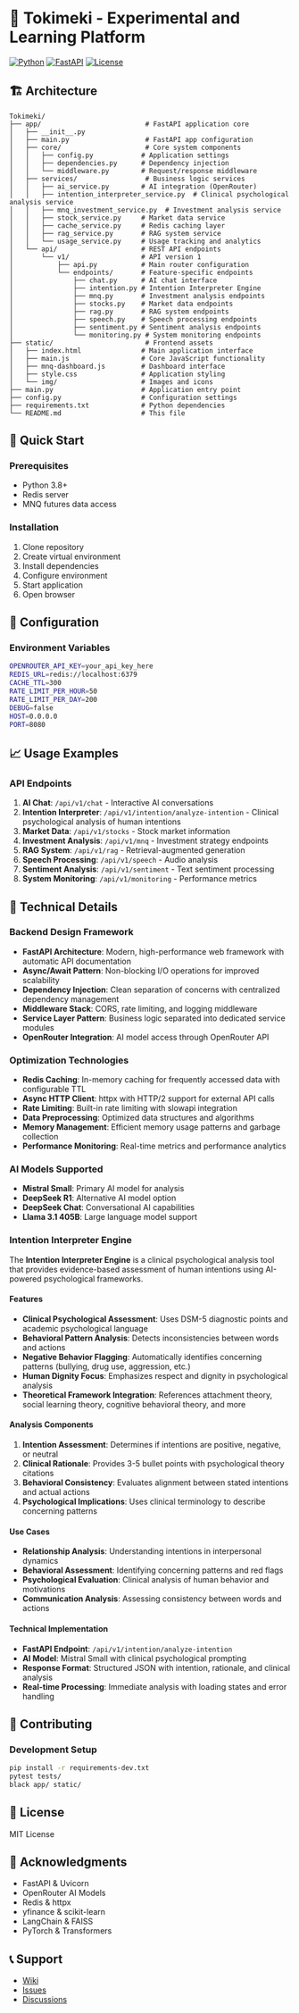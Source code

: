 # 🚀 Tokimeki - Experimental and Learning Platform

[![Python](https://img.shields.io/badge/Python-3.8+-blue.svg)](https://python.org)
[![FastAPI](https://img.shields.io/badge/FastAPI-0.100+-green.svg)](https://fastapi.tiangolo.com)
[![License](https://img.shields.io/badge/License-MIT-yellow.svg)](LICENSE)

## 🏗️ Architecture

```
Tokimeki/
├── app/                          # FastAPI application core
│   ├── __init__.py
│   ├── main.py                   # FastAPI app configuration
│   ├── core/                     # Core system components
│   │   ├── config.py            # Application settings
│   │   ├── dependencies.py      # Dependency injection
│   │   └── middleware.py        # Request/response middleware
│   ├── services/                 # Business logic services
│   │   ├── ai_service.py        # AI integration (OpenRouter)
│   │   ├── intention_interpreter_service.py  # Clinical psychological analysis service
│   │   ├── mnq_investment_service.py  # Investment analysis service
│   │   ├── stock_service.py     # Market data service
│   │   ├── cache_service.py     # Redis caching layer
│   │   ├── rag_service.py       # RAG system service
│   │   └── usage_service.py     # Usage tracking and analytics
│   └── api/                     # REST API endpoints
│       └── v1/                  # API version 1
│           ├── api.py           # Main router configuration
│           └── endpoints/       # Feature-specific endpoints
│               ├── chat.py      # AI chat interface
│               ├── intention.py # Intention Interpreter Engine
│               ├── mnq.py       # Investment analysis endpoints
│               ├── stocks.py    # Market data endpoints
│               ├── rag.py       # RAG system endpoints
│               ├── speech.py    # Speech processing endpoints
│               ├── sentiment.py # Sentiment analysis endpoints
│               └── monitoring.py # System monitoring endpoints
├── static/                       # Frontend assets
│   ├── index.html               # Main application interface
│   ├── main.js                  # Core JavaScript functionality
│   ├── mnq-dashboard.js         # Dashboard interface
│   ├── style.css                # Application styling
│   └── img/                     # Images and icons
├── main.py                      # Application entry point
├── config.py                    # Configuration settings
├── requirements.txt             # Python dependencies
└── README.md                    # This file
```

## 🚀 Quick Start

### Prerequisites
- Python 3.8+
- Redis server
- MNQ futures data access

### Installation

1. Clone repository
2. Create virtual environment
3. Install dependencies
4. Configure environment
5. Start application
6. Open browser

## 🔧 Configuration

### Environment Variables
```bash
OPENROUTER_API_KEY=your_api_key_here
REDIS_URL=redis://localhost:6379
CACHE_TTL=300
RATE_LIMIT_PER_HOUR=50
RATE_LIMIT_PER_DAY=200
DEBUG=false
HOST=0.0.0.0
PORT=8080
```


## 📈 Usage Examples

### API Endpoints

1. **AI Chat**: `/api/v1/chat` - Interactive AI conversations
2. **Intention Interpreter**: `/api/v1/intention/analyze-intention` - Clinical psychological analysis of human intentions
3. **Market Data**: `/api/v1/stocks` - Stock market information
4. **Investment Analysis**: `/api/v1/mnq` - Investment strategy endpoints
5. **RAG System**: `/api/v1/rag` - Retrieval-augmented generation
6. **Speech Processing**: `/api/v1/speech` - Audio analysis
7. **Sentiment Analysis**: `/api/v1/sentiment` - Text sentiment processing
8. **System Monitoring**: `/api/v1/monitoring` - Performance metrics

## 🔬 Technical Details

### Backend Design Framework
- **FastAPI Architecture**: Modern, high-performance web framework with automatic API documentation
- **Async/Await Pattern**: Non-blocking I/O operations for improved scalability
- **Dependency Injection**: Clean separation of concerns with centralized dependency management
- **Middleware Stack**: CORS, rate limiting, and logging middleware
- **Service Layer Pattern**: Business logic separated into dedicated service modules
- **OpenRouter Integration**: AI model access through OpenRouter API

### Optimization Technologies
- **Redis Caching**: In-memory caching for frequently accessed data with configurable TTL
- **Async HTTP Client**: httpx with HTTP/2 support for external API calls
- **Rate Limiting**: Built-in rate limiting with slowapi integration
- **Data Preprocessing**: Optimized data structures and algorithms
- **Memory Management**: Efficient memory usage patterns and garbage collection
- **Performance Monitoring**: Real-time metrics and performance analytics

### AI Models Supported
- **Mistral Small**: Primary AI model for analysis
- **DeepSeek R1**: Alternative AI model option
- **DeepSeek Chat**: Conversational AI capabilities
- **Llama 3.1 405B**: Large language model support

### Intention Interpreter Engine

The **Intention Interpreter Engine** is a clinical psychological analysis tool that provides evidence-based assessment of human intentions using AI-powered psychological frameworks.

#### Features
- **Clinical Psychological Assessment**: Uses DSM-5 diagnostic points and academic psychological language
- **Behavioral Pattern Analysis**: Detects inconsistencies between words and actions
- **Negative Behavior Flagging**: Automatically identifies concerning patterns (bullying, drug use, aggression, etc.)
- **Human Dignity Focus**: Emphasizes respect and dignity in psychological analysis
- **Theoretical Framework Integration**: References attachment theory, social learning theory, cognitive behavioral theory, and more

#### Analysis Components
1. **Intention Assessment**: Determines if intentions are positive, negative, or neutral
2. **Clinical Rationale**: Provides 3-5 bullet points with psychological theory citations
3. **Behavioral Consistency**: Evaluates alignment between stated intentions and actual actions
4. **Psychological Implications**: Uses clinical terminology to describe concerning patterns

#### Use Cases
- **Relationship Analysis**: Understanding intentions in interpersonal dynamics
- **Behavioral Assessment**: Identifying concerning patterns and red flags
- **Psychological Evaluation**: Clinical analysis of human behavior and motivations
- **Communication Analysis**: Assessing consistency between words and actions

#### Technical Implementation
- **FastAPI Endpoint**: `/api/v1/intention/analyze-intention`
- **AI Model**: Mistral Small with clinical psychological prompting
- **Response Format**: Structured JSON with intention, rationale, and clinical analysis
- **Real-time Processing**: Immediate analysis with loading states and error handling

## 🤝 Contributing

### Development Setup
```bash
pip install -r requirements-dev.txt
pytest tests/
black app/ static/
```

## 📄 License

MIT License

## 🙏 Acknowledgments

- FastAPI & Uvicorn
- OpenRouter AI Models
- Redis & httpx
- yfinance & scikit-learn
- LangChain & FAISS
- PyTorch & Transformers

## 📞 Support

- [Wiki](https://github.com/yourusername/tokimeki/wiki)
- [Issues](https://github.com/yourusername/tokimeki/issues)
- [Discussions](https://github.com/yourusername/tokimeki/discussions)
